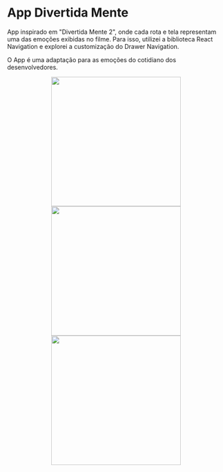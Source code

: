 # App Divertida Mente

App inspirado em "Divertida Mente 2", onde cada rota e tela representam uma das emoções exibidas no filme. Para isso, utilizei a biblioteca React Navigation e explorei a customização do Drawer Navigation.

O App é uma adaptação para as emoções do cotidiano dos desenvolvedores.

<div style="text-align: center;">
  <img src="https://github.com/lucivandosousa/app-divertidamente/assets/14998480/dc366c55-6ef4-4cb5-b6e1-b2dd47d7803a" width="300"/>
  <img src="https://github.com/lucivandosousa/app-divertidamente/assets/14998480/d4e5beea-0231-4725-b1bc-90d4e16c5e92" width="300"/>
  <img src="https://github.com/lucivandosousa/app-divertidamente/assets/14998480/6281e699-e462-404b-bd6e-a4142de737b8" width="300"/>
</div>